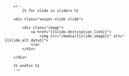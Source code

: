 <!--
            {% for post in posts %}

        <div class="main-post-cart">

            <div class="photo"><img src="/media/{{post.post_thumbnail}}" alt="{{post.post_title}}"></div>


            <div class="post-date-time">

                <small>
                    <i class="fa-solid fa-clock"></i>
                    {{post.post_date}}
                </small>
                
            </div>


            <div class="post-title">
                <h3>{{post.post_title |truncatewords:10}}</h3>
            </div>
        </div>
            
        {% endfor %}
        -->




















        <!--
            {% for slide in sliders %}

        <div class="swiper-slide slide">

            <div class="image">
                <a href="{{slide.destination_link}}">
                    <img src="/media/{{slide.image}}" alt="{{slide.alt_data}}">
                </a>
            </div>

        </div>
            
        {% endfor %}
        -->